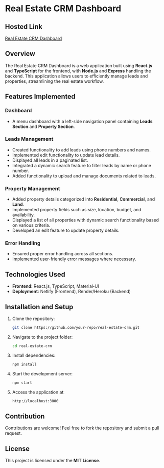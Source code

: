 # Real Estate CRM Dashboard

## Hosted Link
[Real Estate CRM Dashboard](https://real-estate-crm-site.netlify.app/)

## Overview
The Real Estate CRM Dashboard is a web application built using **React.js** and **TypeScript** for the frontend, with **Node.js** and **Express** handling the backend. This application allows users to efficiently manage leads and properties, streamlining the real estate workflow.

## Features Implemented

### Dashboard
- A menu dashboard with a left-side navigation panel containing **Leads Section** and **Property Section**.

### Leads Management
- Created functionality to add leads using phone numbers and names.
- Implemented edit functionality to update lead details.
- Displayed all leads in a paginated list.
- Integrated a dynamic search feature to filter leads by name or phone number.
- Added functionality to upload and manage documents related to leads.

### Property Management
- Added property details categorized into **Residential**, **Commercial**, and **Land**.
- Implemented property fields such as size, location, budget, and availability.
- Displayed a list of all properties with dynamic search functionality based on various criteria.
- Developed an edit feature to update property details.

### Error Handling
- Ensured proper error handling across all sections.
- Implemented user-friendly error messages where necessary.

## Technologies Used
- **Frontend**: React.js, TypeScript, Material-UI
- **Deployment**: Netlify (Frontend), Render/Heroku (Backend)

## Installation and Setup
1. Clone the repository:
   ```sh
   git clone https://github.com/your-repo/real-estate-crm.git
   ```
2. Navigate to the project folder:
   ```sh
   cd real-estate-crm
   ```
3. Install dependencies:
   ```sh
   npm install
   ```
4. Start the development server:
   ```sh
   npm start
   ```
5. Access the application at:
   ```sh
   http://localhost:3000
   ```

## Contribution
Contributions are welcome! Feel free to fork the repository and submit a pull request.

## License
This project is licensed under the **MIT License**.

